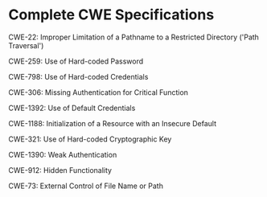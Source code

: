 

# Complete CWE Specifications

CWE-22: Improper Limitation of a Pathname to a Restricted Directory ('Path Traversal')

CWE-259: Use of Hard-coded Password

CWE-798: Use of Hard-coded Credentials

CWE-306: Missing Authentication for Critical Function

CWE-1392: Use of Default Credentials

CWE-1188: Initialization of a Resource with an Insecure Default

CWE-321: Use of Hard-coded Cryptographic Key

CWE-1390: Weak Authentication

CWE-912: Hidden Functionality

CWE-73: External Control of File Name or Path